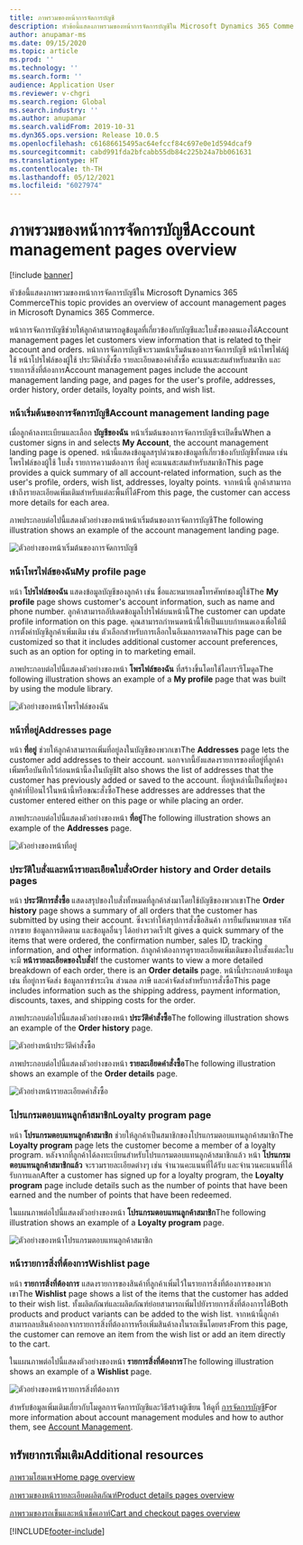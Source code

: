 ```yaml
---
title: ภาพรวมของหน้าการจัดการบัญชี
description: หัวข้อนี้แสดงภาพรวมของหน้าการจัดการบัญชีใน Microsoft Dynamics 365 Commerce
author: anupamar-ms
ms.date: 09/15/2020
ms.topic: article
ms.prod: ''
ms.technology: ''
ms.search.form: ''
audience: Application User
ms.reviewer: v-chgri
ms.search.region: Global
ms.search.industry: ''
ms.author: anupamar
ms.search.validFrom: 2019-10-31
ms.dyn365.ops.version: Release 10.0.5
ms.openlocfilehash: c61686615495ac64efccf84c697e0e1d594dcaf9
ms.sourcegitcommit: cabd991fda2bfcabb55db84c225b24a7bb061631
ms.translationtype: HT
ms.contentlocale: th-TH
ms.lasthandoff: 05/12/2021
ms.locfileid: "6027974"
---
```

# <a name="account-management-pages-overview"></a><span data-ttu-id="344dd-103">ภาพรวมของหน้าการจัดการบัญชี</span><span class="sxs-lookup"><span data-stu-id="344dd-103">Account management pages overview</span></span>

[!include [banner](includes/banner.md)]

<span data-ttu-id="344dd-104">หัวข้อนี้แสดงภาพรวมของหน้าการจัดการบัญชีใน Microsoft Dynamics 365 Commerce</span><span class="sxs-lookup"><span data-stu-id="344dd-104">This topic provides an overview of account management pages in Microsoft Dynamics 365 Commerce.</span></span>

<span data-ttu-id="344dd-105">หน้าการจัดการบัญชีช่วยให้ลูกค้าสามารถดูข้อมูลที่เกี่ยวข้องกับบัญชีและใบสั่งของตนเองได้</span><span class="sxs-lookup"><span data-stu-id="344dd-105">Account management pages let customers view information that is related to their account and orders.</span></span> <span data-ttu-id="344dd-106">หน้าการจัดการบัญชีจะรวมหน้าเริ่มต้นของการจัดการบัญชี หน้าโพรไฟล์ผู้ใช้ หน้าโปรไฟล์ของผู้ใช้ ประวัติคำสั่งซื้อ รายละเอียดของคำสั่งซื้อ คะแนนสะสมสำหรับสมาชิก และรายการสิ่งที่ต้องการ</span><span class="sxs-lookup"><span data-stu-id="344dd-106">Account management pages include the account management landing page, and pages for the user's profile, addresses, order history, order details, loyalty points, and wish list.</span></span>

### <a name="account-management-landing-page"></a><span data-ttu-id="344dd-107">หน้าเริ่มต้นของการจัดการบัญชี</span><span class="sxs-lookup"><span data-stu-id="344dd-107">Account management landing page</span></span>

<span data-ttu-id="344dd-108">เมื่อลูกค้าลงทะเบียนและเลือก **บัญชีของฉัน** หน้าเริ่มต้นของการจัดการบัญชีจะเปิดขึ้น</span><span class="sxs-lookup"><span data-stu-id="344dd-108">When a customer signs in and selects **My Account**, the account management landing page is opened.</span></span> <span data-ttu-id="344dd-109">หน้านี้แสดงข้อมูลสรุปด่วนของข้อมูลที่เกี่ยวข้องกับบัญชีทั้งหมด เช่น โพรไฟล์ของผู้ใช้ ใบสั่ง รายการความต้องการ ที่อยู่ คะแนนสะสมสำหรับสมาชิก</span><span class="sxs-lookup"><span data-stu-id="344dd-109">This page provides a quick summary of all account-related information, such as the user's profile, orders, wish list, addresses, loyalty points.</span></span> <span data-ttu-id="344dd-110">จากหน้านี้ ลูกค้าสามารถเข้าถึงรายละเอียดเพิ่มเติมสำหรับแต่ละพื้นที่ได้</span><span class="sxs-lookup"><span data-stu-id="344dd-110">From this page, the customer can access more details for each area.</span></span>

<span data-ttu-id="344dd-111">ภาพประกอบต่อไปนี้แสดงตัวอย่างของหน้าหน้าเริ่มต้นของการจัดการบัญชี</span><span class="sxs-lookup"><span data-stu-id="344dd-111">The following illustration shows an example of the account management landing page.</span></span>

![ตัวอย่างของหน้าเริ่มต้นของการจัดการบัญชี](./media/Account-Management.PNG)

### <a name="my-profile-page"></a><span data-ttu-id="344dd-113">หน้าโพรไฟล์ของฉัน</span><span class="sxs-lookup"><span data-stu-id="344dd-113">My profile page</span></span>

<span data-ttu-id="344dd-114">หน้า **โปรไฟล์ของฉัน** แสดงข้อมูลบัญชีของลูกค้า เช่น ชื่อและหมายเลขโทรศัพท์ของผู้ใช้</span><span class="sxs-lookup"><span data-stu-id="344dd-114">The **My profile** page shows customer's account information, such as name and phone number.</span></span> <span data-ttu-id="344dd-115">ลูกค้าสามารถอัปเดตข้อมูลโปรไฟล์บนหน้านี้</span><span class="sxs-lookup"><span data-stu-id="344dd-115">The customer can update profile information on this page.</span></span> <span data-ttu-id="344dd-116">คุณสามารถกำหนดหน้านี้ให้เป็นแบบกำหนดเองเพื่อให้มีการตั้งค่าบัญชีลูกค้าเพิ่มเติม เช่น ตัวเลือกสำหรับการเลือกในอีเมลการตลาด</span><span class="sxs-lookup"><span data-stu-id="344dd-116">This page can be customized so that it includes additional customer account preferences, such as an option for opting in to marketing email.</span></span>

<span data-ttu-id="344dd-117">ภาพประกอบต่อไปนี้แสดงตัวอย่างของหน้า **โพรไฟล์ของฉัน** ที่สร้างขึ้นโดยใช้ไลบรารีโมดูล</span><span class="sxs-lookup"><span data-stu-id="344dd-117">The following illustration shows an example of a **My profile** page that was built by using the module library.</span></span>

![ตัวอย่างของหน้าโพรไฟล์ของฉัน](./media/Account-Management-MyProfile.PNG)

### <a name="addresses-page"></a><span data-ttu-id="344dd-119">หน้าที่อยู่</span><span class="sxs-lookup"><span data-stu-id="344dd-119">Addresses page</span></span>

<span data-ttu-id="344dd-120">หน้า **ที่อยู่** ช่วยให้ลูกค้าสามารถเพิ่มที่อยู่ลงในบัญชีของพวกเขา</span><span class="sxs-lookup"><span data-stu-id="344dd-120">The **Addresses** page lets the customer add addresses to their account.</span></span> <span data-ttu-id="344dd-121">นอกจากนี้ยังแสดงรายการของที่อยู่ที่ลูกค้าเพิ่มหรือบันทึกไว้ก่อนหน้านี้ลงในบัญชี</span><span class="sxs-lookup"><span data-stu-id="344dd-121">It also shows the list of addresses that the customer has previously added or saved to the account.</span></span> <span data-ttu-id="344dd-122">ที่อยู่เหล่านี้เป็นที่อยู่ของลูกค้าที่ป้อนไว้ในหน้านี้หรือขณะสั่งซื้อ</span><span class="sxs-lookup"><span data-stu-id="344dd-122">These addresses are addresses that the customer entered either on this page or while placing an order.</span></span>

<span data-ttu-id="344dd-123">ภาพประกอบต่อไปนี้แสดงตัวอย่างของหน้า **ที่อยู่**</span><span class="sxs-lookup"><span data-stu-id="344dd-123">The following illustration shows an example of the **Addresses** page.</span></span>

![ตัวอย่างของหน้าที่อยู่](./media/Account-Management-Address.png)

### <a name="order-history-and-order-details-pages"></a><span data-ttu-id="344dd-125">ประวัติใบสั่งและหน้ารายละเอียดใบสั่ง</span><span class="sxs-lookup"><span data-stu-id="344dd-125">Order history and Order details pages</span></span>

<span data-ttu-id="344dd-126">หน้า **ประวัติการสั่งซื้อ** แสดงสรุปของใบสั่งทั้งหมดที่ลูกค้าส่งมาโดยใช้บัญชีของพวกเขา</span><span class="sxs-lookup"><span data-stu-id="344dd-126">The **Order history** page shows a summary of all orders that the customer has submitted by using their account.</span></span> <span data-ttu-id="344dd-127">ซึ่งจะทำให้สรุปการสั่งซื้อสินค้า การยืนยันหมายเลข รหัสการขาย ข้อมูลการติดตาม และข้อมูลอื่นๆ ได้อย่างรวดเร็ว</span><span class="sxs-lookup"><span data-stu-id="344dd-127">It gives a quick summary of the items that were ordered, the confirmation number, sales ID, tracking information, and other information.</span></span> <span data-ttu-id="344dd-128">ถ้าลูกค้าต้องการดูรายละเอียดเพิ่มเติมของใบสั่งแต่ละใบ จะมี **หน้ารายละเอียดของใบสั่ง**</span><span class="sxs-lookup"><span data-stu-id="344dd-128">If the customer wants to view a more detailed breakdown of each order, there is an **Order details** page.</span></span> <span data-ttu-id="344dd-129">หน้านี้ประกอบด้วยข้อมูล เช่น ที่อยู่การจัดส่ง ข้อมูลการชำระเงิน ส่วนลด ภาษี และค่าจัดส่งสำหรับการสั่งซื้อ</span><span class="sxs-lookup"><span data-stu-id="344dd-129">This page includes information such as the shipping address, payment information, discounts, taxes, and shipping costs for the order.</span></span>

<span data-ttu-id="344dd-130">ภาพประกอบต่อไปนี้แสดงตัวอย่างของหน้า **ประวัติคำสั่งซื้อ**</span><span class="sxs-lookup"><span data-stu-id="344dd-130">The following illustration shows an example of the **Order history** page.</span></span>

![ตัวอย่างหน้าประวัติคำสั่งซื้อ](./media/Account-Management-OrderHistory.PNG)

<span data-ttu-id="344dd-132">ภาพประกอบต่อไปนี้แสดงตัวอย่างของหน้า **รายละเอียดคำสั่งซื้อ**</span><span class="sxs-lookup"><span data-stu-id="344dd-132">The following illustration shows an example of the **Order details** page.</span></span>

![ตัวอย่างหน้ารายละเอียดคำสั่งซื้อ](./media/Account-Management-OrderDetails.PNG)

### <a name="loyalty-program-page"></a><span data-ttu-id="344dd-134">โปรแกรมตอบแทนลูกค้าสมาชิก</span><span class="sxs-lookup"><span data-stu-id="344dd-134">Loyalty program page</span></span>

<span data-ttu-id="344dd-135">หน้า **โปรแกรมตอบแทนลูกค้าสมาชิก** ช่วยให้ลูกค้าเป็นสมาชิกของโปรแกรมตอบแทนลูกค้าสมาชิก</span><span class="sxs-lookup"><span data-stu-id="344dd-135">The **Loyalty program** page lets the customer become a member of a loyalty program.</span></span> <span data-ttu-id="344dd-136">หลังจากที่ลูกค้าได้ลงทะเบียนสำหรับโปรแกรมตอบแทนลูกค้าสมาชิกแล้ว หน้า **โปรแกรมตอบแทนลูกค้าสมาชิกแล้ว** จะรวมรายละเอียดต่างๆ เช่น จำนวนคะแนนที่ได้รับ และจำนวนคะแนนที่ได้รับการแลก</span><span class="sxs-lookup"><span data-stu-id="344dd-136">After a customer has signed up for a loyalty program, the **Loyalty program** page include details such as the number of points that have been earned and the number of points that have been redeemed.</span></span>

<span data-ttu-id="344dd-137">ในแผนภาพต่อไปนี้แสดงตัวอย่างของหน้า **โปรแกรมตอบแทนลูกค้าสมาชิก**</span><span class="sxs-lookup"><span data-stu-id="344dd-137">The following illustration shows an example of a **Loyalty program** page.</span></span>

![ตัวอย่างของหน้าโปรแกรมตอบแทนลูกค้าสมาชิก](./media/Account-Management-Loyalty.PNG)

### <a name="wishlist-page"></a><span data-ttu-id="344dd-139">หน้ารายการสิ่งที่ต้องการ</span><span class="sxs-lookup"><span data-stu-id="344dd-139">Wishlist page</span></span>

<span data-ttu-id="344dd-140">หน้า **รายการสิ่งที่ต้องการ** แสดงรายการของสินค้าที่ลูกค้าเพิ่มไว้ในรายการสิ่งที่ต้องการของพวกเขา</span><span class="sxs-lookup"><span data-stu-id="344dd-140">The **Wishlist** page shows a list of the items that the customer has added to their wish list.</span></span> <span data-ttu-id="344dd-141">ทั้งผลิตภัณฑ์และผลิตภัณฑ์ย่อยสามารถเพิ่มไปยังรายการสิ่งที่ต้องการได้</span><span class="sxs-lookup"><span data-stu-id="344dd-141">Both products and product variants can be added to the wish list.</span></span> <span data-ttu-id="344dd-142">จากหน้านี้ลูกค้าสามารถลบสินค้าออกจากรายการสิ่งที่ต้องการหรือเพิ่มสินค้าลงในรถเข็นโดยตรง</span><span class="sxs-lookup"><span data-stu-id="344dd-142">From this page, the customer can remove an item from the wish list or add an item directly to the cart.</span></span>

<span data-ttu-id="344dd-143">ในแผนภาพต่อไปนี้แสดงตัวอย่างของหน้า **รายการสิ่งที่ต้องการ**</span><span class="sxs-lookup"><span data-stu-id="344dd-143">The following illustration shows an example of a **Wishlist** page.</span></span>

![ตัวอย่างของหน้ารายการสิ่งที่ต้องการ](./media/Account-Management-Wishlist.PNG)

<span data-ttu-id="344dd-145">สำหรับข้อมูลเพิ่มเติมเกี่ยวกับโมดูลการจัดการบัญชีและวิธีสร้างผู้เขียน ให้ดูที่ [การจัดการบัญชี](account-management.md)</span><span class="sxs-lookup"><span data-stu-id="344dd-145">For more information about account management modules and how to author them, see [Account Management](account-management.md).</span></span>

## <a name="additional-resources"></a><span data-ttu-id="344dd-146">ทรัพยากรเพิ่มเติม</span><span class="sxs-lookup"><span data-stu-id="344dd-146">Additional resources</span></span>

[<span data-ttu-id="344dd-147">ภาพรวมโฮมเพจ</span><span class="sxs-lookup"><span data-stu-id="344dd-147">Home page overview</span></span>](quick-tour-home-page.md)

[<span data-ttu-id="344dd-148">ภาพรวมของหน้ารายละเอียดผลิตภัณฑ์</span><span class="sxs-lookup"><span data-stu-id="344dd-148">Product details pages overview</span></span>](quick-tour-pdp.md)

[<span data-ttu-id="344dd-149">ภาพรวมของรถเข็นและหน้าเช็คเอาท์</span><span class="sxs-lookup"><span data-stu-id="344dd-149">Cart and checkout pages overview</span></span>](quick-tour-cart-checkout.md)



[!INCLUDE[footer-include](../includes/footer-banner.md)]
